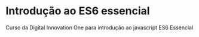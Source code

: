# Introdução ao ES6 essencial 
Curso da Digital Innovation One para introdução ao javascript ES6 Essencial 
